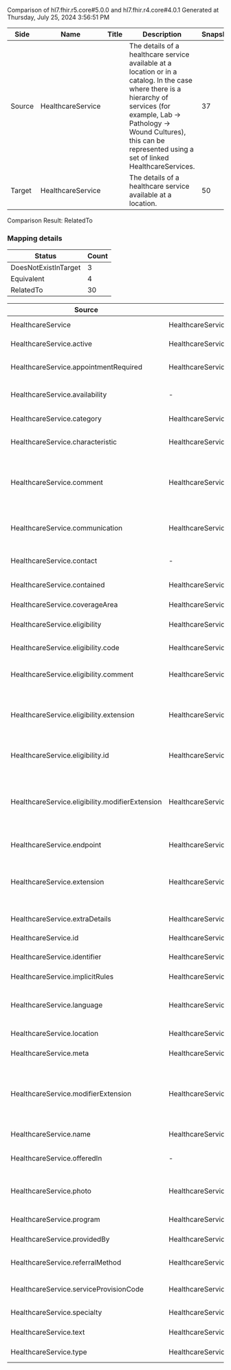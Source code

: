 Comparison of hl7.fhir.r5.core#5.0.0 and hl7.fhir.r4.core#4.0.1
Generated at Thursday, July 25, 2024 3:56:51 PM

| Side | Name | Title | Description | Snapshot | Differential |
| --- | --- | --- | --- | --- | --- |
| Source | HealthcareService |  | The details of a healthcare service available at a location or in a catalog.  In the case where there is a hierarchy of services (for example, Lab -> Pathology -> Wound Cultures), this can be represented using a set of linked HealthcareServices. | 37 | 26 |
| Target | HealthcareService |  | The details of a healthcare service available at a location. | 50 | 33 |


Comparison Result: RelatedTo


### Mapping details

| Status | Count |
| ------ | ----- |
DoesNotExistInTarget | 3 |
Equivalent | 4 |
RelatedTo | 30 |


| Source | Target | Status | Message |
| ------ | ------ | ------ | ------- |
| HealthcareService | HealthcareService | Equivalent | R5 `HealthcareService` maps as Equivalent to R4 `HealthcareService` |
| HealthcareService.active | HealthcareService.active | Equivalent | R5 `HealthcareService.active` maps as Equivalent to R4 `HealthcareService.active` |
| HealthcareService.appointmentRequired | HealthcareService.appointmentRequired | Equivalent | R5 `HealthcareService.appointmentRequired` maps as Equivalent to R4 `HealthcareService.appointmentRequired` |
| HealthcareService.availability | - | DoesNotExistInTarget | R5 `HealthcareService.availability` does not appear in the target and has no mapping for `HealthcareService`. |
| HealthcareService.category | HealthcareService.category | Equivalent | R5 `HealthcareService.category` maps as Equivalent to R4 `HealthcareService.category` |
| HealthcareService.characteristic | HealthcareService.characteristic | Equivalent | R5 `HealthcareService.characteristic` maps as Equivalent to R4 `HealthcareService.characteristic` |
| HealthcareService.comment | HealthcareService.comment | SourceIsBroaderThanTarget | R5 `HealthcareService.comment` maps as SourceIsBroaderThanTarget to R4 `HealthcareService.comment` - comment has change due to type change: R5 comment markdown has no equivalent or mapped type in R4 comment |
| HealthcareService.communication | HealthcareService.communication | RelatedTo | R5 `HealthcareService.communication` maps as RelatedTo to R4 `HealthcareService.communication` - communication changed the binding strength from Required to Preferred |
| HealthcareService.contact | - | DoesNotExistInTarget | R5 `HealthcareService.contact` does not appear in the target and has no mapping for `HealthcareService`. |
| HealthcareService.contained | HealthcareService.contained | Equivalent | R5 `HealthcareService.contained` maps as Equivalent to R4 `HealthcareService.contained` |
| HealthcareService.coverageArea | HealthcareService.coverageArea | Equivalent | R5 `HealthcareService.coverageArea` maps as Equivalent to R4 `HealthcareService.coverageArea` |
| HealthcareService.eligibility | HealthcareService.eligibility | Equivalent | R5 `HealthcareService.eligibility` maps as Equivalent to R4 `HealthcareService.eligibility` |
| HealthcareService.eligibility.code | HealthcareService.eligibility.code | Equivalent | R5 `HealthcareService.eligibility.code` maps as Equivalent to R4 `HealthcareService.eligibility.code` |
| HealthcareService.eligibility.comment | HealthcareService.eligibility.comment | Equivalent | R5 `HealthcareService.eligibility.comment` maps as Equivalent to R4 `HealthcareService.eligibility.comment` |
| HealthcareService.eligibility.extension | HealthcareService.eligibility.extension | SourceIsBroaderThanTarget | R5 `HealthcareService.eligibility.extension` maps as SourceIsBroaderThanTarget to R4 `HealthcareService.eligibility.extension` - extension has change due to type change: R5 `extension` `Extension` maps as SourceIsBroaderThanTarget for R4 `extension` |
| HealthcareService.eligibility.id | HealthcareService.eligibility.id | Equivalent | R5 `HealthcareService.eligibility.id` maps as Equivalent to R4 `HealthcareService.eligibility.id` |
| HealthcareService.eligibility.modifierExtension | HealthcareService.eligibility.modifierExtension | SourceIsBroaderThanTarget | R5 `HealthcareService.eligibility.modifierExtension` maps as SourceIsBroaderThanTarget to R4 `HealthcareService.eligibility.modifierExtension` - modifierExtension has change due to type change: R5 `modifierExtension` `Extension` maps as SourceIsBroaderThanTarget for R4 `modifierExtension` |
| HealthcareService.endpoint | HealthcareService.endpoint | Equivalent | R5 `HealthcareService.endpoint` maps as Equivalent to R4 `HealthcareService.endpoint` |
| HealthcareService.extension | HealthcareService.extension | SourceIsBroaderThanTarget | R5 `HealthcareService.extension` maps as SourceIsBroaderThanTarget to R4 `HealthcareService.extension` - extension has change due to type change: R5 `extension` `Extension` maps as SourceIsBroaderThanTarget for R4 `extension` |
| HealthcareService.extraDetails | HealthcareService.extraDetails | Equivalent | R5 `HealthcareService.extraDetails` maps as Equivalent to R4 `HealthcareService.extraDetails` |
| HealthcareService.id | HealthcareService.id | Equivalent | R5 `HealthcareService.id` maps as Equivalent to R4 `HealthcareService.id` |
| HealthcareService.identifier | HealthcareService.identifier | Equivalent | R5 `HealthcareService.identifier` maps as Equivalent to R4 `HealthcareService.identifier` |
| HealthcareService.implicitRules | HealthcareService.implicitRules | Equivalent | R5 `HealthcareService.implicitRules` maps as Equivalent to R4 `HealthcareService.implicitRules` |
| HealthcareService.language | HealthcareService.language | RelatedTo | R5 `HealthcareService.language` maps as RelatedTo to R4 `HealthcareService.language` - language changed the binding strength from Required to Preferred |
| HealthcareService.location | HealthcareService.location | Equivalent | R5 `HealthcareService.location` maps as Equivalent to R4 `HealthcareService.location` |
| HealthcareService.meta | HealthcareService.meta | Equivalent | R5 `HealthcareService.meta` maps as Equivalent to R4 `HealthcareService.meta` |
| HealthcareService.modifierExtension | HealthcareService.modifierExtension | SourceIsBroaderThanTarget | R5 `HealthcareService.modifierExtension` maps as SourceIsBroaderThanTarget to R4 `HealthcareService.modifierExtension` - modifierExtension has change due to type change: R5 `modifierExtension` `Extension` maps as SourceIsBroaderThanTarget for R4 `modifierExtension` |
| HealthcareService.name | HealthcareService.name | Equivalent | R5 `HealthcareService.name` maps as Equivalent to R4 `HealthcareService.name` |
| HealthcareService.offeredIn | - | DoesNotExistInTarget | R5 `HealthcareService.offeredIn` does not appear in the target and has no mapping for `HealthcareService`. |
| HealthcareService.photo | HealthcareService.photo | RelatedTo | R5 `HealthcareService.photo` maps as RelatedTo to R4 `HealthcareService.photo` - photo has change due to type change: R5 `photo` `Attachment` maps as RelatedTo for R4 `photo` |
| HealthcareService.program | HealthcareService.program | Equivalent | R5 `HealthcareService.program` maps as Equivalent to R4 `HealthcareService.program` |
| HealthcareService.providedBy | HealthcareService.providedBy | Equivalent | R5 `HealthcareService.providedBy` maps as Equivalent to R4 `HealthcareService.providedBy` |
| HealthcareService.referralMethod | HealthcareService.referralMethod | Equivalent | R5 `HealthcareService.referralMethod` maps as Equivalent to R4 `HealthcareService.referralMethod` |
| HealthcareService.serviceProvisionCode | HealthcareService.serviceProvisionCode | Equivalent | R5 `HealthcareService.serviceProvisionCode` maps as Equivalent to R4 `HealthcareService.serviceProvisionCode` |
| HealthcareService.specialty | HealthcareService.specialty | Equivalent | R5 `HealthcareService.specialty` maps as Equivalent to R4 `HealthcareService.specialty` |
| HealthcareService.text | HealthcareService.text | Equivalent | R5 `HealthcareService.text` maps as Equivalent to R4 `HealthcareService.text` |
| HealthcareService.type | HealthcareService.type | Equivalent | R5 `HealthcareService.type` maps as Equivalent to R4 `HealthcareService.type` |

